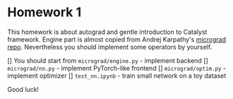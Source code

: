 # Homework 1

This homework is about autograd and gentle introduction to Catalyst framework.
Engine part is almost copied from Andrej Karpathy's [micrograd repo](https://github.com/karpathy/micrograd).
Nevertheless you should implement some operators by yourself.

[] You should start from `micrograd/engine.py` - implement backend
[] `micrograd/nn.py` - implement PyTorch-like frontend
[] `micrograd/optim.py` - implement optimizer
[] `test_nn.ipynb` - train small network on a toy dataset

Good luck!
